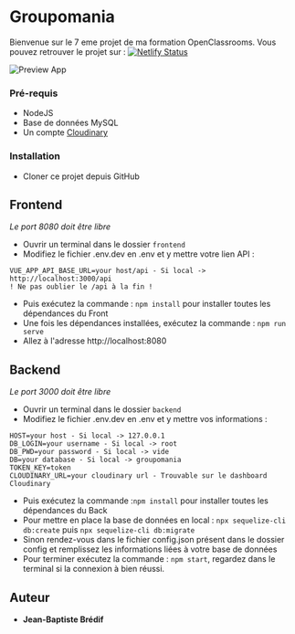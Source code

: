 # Groupomania

Bienvenue sur le 7 eme projet de ma formation OpenClassrooms.
Vous pouvez retrouver le projet sur : [![Netlify Status](https://api.netlify.com/api/v1/badges/bad68cec-380b-4499-89b3-28ad66be178d/deploy-status)](https://jb-groupomania.netlify.app/)

![Preview App](https://res.cloudinary.com/dqo9zo8zm/image/upload/v1647291594/Capture_zwdxn7.png)

### Pré-requis

- NodeJS
- Base de données MySQL
- Un compte [Cloudinary](https://cloudinary.com/)

### Installation

- Cloner ce projet depuis GitHub

## Frontend

_Le port 8080 doit être libre_

- Ouvrir un terminal dans le dossier `frontend`
- Modifiez le fichier .env.dev en .env et y mettre votre lien API :

```
VUE_APP_API_BASE_URL=your host/api - Si local ->  http://localhost:3000/api
! Ne pas oublier le /api à la fin !
```

- Puis exécutez la commande : `npm install` pour installer toutes les dépendances du Front
- Une fois les dépendances installées, exécutez la commande : `npm run serve`
- Allez à l'adresse http://localhost:8080

## Backend

_Le port 3000 doit être libre_

- Ouvrir un terminal dans le dossier `backend`
- Modifiez le fichier .env.dev en .env et y mettre vos informations :

```
HOST=your host - Si local -> 127.0.0.1
DB_LOGIN=your username - Si local -> root
DB_PWD=your password - Si local -> vide
DB=your database - Si local -> groupomania
TOKEN_KEY=token
CLOUDINARY_URL=your cloudinary url - Trouvable sur le dashboard Cloudinary
```

- Puis exécutez la commande :`npm install` pour installer toutes les dépendances du Back
- Pour mettre en place la base de données en local : `npx sequelize-cli db:create` puis `npx sequelize-cli db:migrate`
- Sinon rendez-vous dans le fichier config.json présent dans le dossier config et remplissez les informations liées à votre base de données
- Pour terminer exécutez la commande : `npm start`, regardez dans le terminal si la connexion à bien réussi.

## Auteur

- **Jean-Baptiste Brédif**
